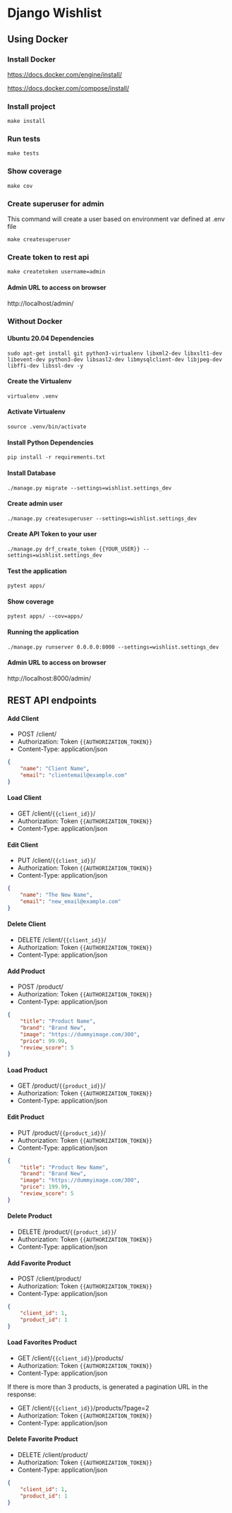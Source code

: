 # Django Wishlist

## Using Docker

### Install Docker

https://docs.docker.com/engine/install/

https://docs.docker.com/compose/install/

### Install project
```commandline
make install
```

### Run tests
```commandline
make tests
```

### Show coverage
```commandline
make cov
```

### Create superuser for admin
This command will create a user based on environment var defined at .env file
```commandline
make createsuperuser
```

### Create token to rest api
```commandline
make createtoken username=admin
```

#### Admin URL to access on browser
http://localhost/admin/

### Without Docker

#### Ubuntu 20.04 Dependencies
```commandline
sudo apt-get install git python3-virtualenv libxml2-dev libxslt1-dev libevent-dev python3-dev libsasl2-dev libmysqlclient-dev libjpeg-dev libffi-dev libssl-dev -y
```

#### Create the Virtualenv
```commandline
virtualenv .venv
```

#### Activate Virtualenv
```commandline
source .venv/bin/activate
```

#### Install Python Dependencies

```commandline
pip install -r requirements.txt
```

#### Install Database

```commandline
./manage.py migrate --settings=wishlist.settings_dev
```

#### Create admin user

```commandline
./manage.py createsuperuser --settings=wishlist.settings_dev
```

#### Create API Token to your user

```commandline
./manage.py drf_create_token {{YOUR_USER}} --settings=wishlist.settings_dev
```

#### Test the application

```commandline
pytest apps/
```

#### Show coverage

```commandline
pytest apps/ --cov=apps/
```

#### Running the application

```commandline
./manage.py runserver 0.0.0.0:8000 --settings=wishlist.settings_dev
```

#### Admin URL to access on browser
http://localhost:8000/admin/

## REST API endpoints

#### Add Client
- POST /client/
- Authorization: Token `{{AUTHORIZATION_TOKEN}}`
- Content-Type: application/json
```json
{
    "name": "Client Name",
    "email": "clientemail@example.com"
}
```

#### Load Client
- GET /client/`{{client_id}}`/
- Authorization: Token `{{AUTHORIZATION_TOKEN}}`
- Content-Type: application/json

#### Edit Client
- PUT /client/`{{client_id}}`/
- Authorization: Token `{{AUTHORIZATION_TOKEN}}`
- Content-Type: application/json
```json
{
    "name": "The New Name",
    "email": "new_email@example.com"
}
```

#### Delete Client
- DELETE /client/`{{client_id}}`/
- Authorization: Token `{{AUTHORIZATION_TOKEN}}`
- Content-Type: application/json

#### Add Product
- POST /product/
- Authorization: Token `{{AUTHORIZATION_TOKEN}}`
- Content-Type: application/json
```json
{
    "title": "Product Name",
    "brand": "Brand New",
    "image": "https://dummyimage.com/300",
    "price": 99.99,
    "review_score": 5
}

```
#### Load Product
- GET /product/`{{product_id}}`/
- Authorization: Token `{{AUTHORIZATION_TOKEN}}`
- Content-Type: application/json

#### Edit Product
- PUT /product/`{{product_id}}`/
- Authorization: Token `{{AUTHORIZATION_TOKEN}}`
- Content-Type: application/json
```json
{
    "title": "Product New Name",
    "brand": "Brand New",
    "image": "https://dummyimage.com/300",
    "price": 199.99,
    "review_score": 5
}
```

#### Delete Product
- DELETE /product/`{{product_id}}`/
- Authorization: Token `{{AUTHORIZATION_TOKEN}}`
- Content-Type: application/json

#### Add Favorite Product
- POST /client/product/
- Authorization: Token `{{AUTHORIZATION_TOKEN}}`
- Content-Type: application/json
```json
{
    "client_id": 1,
    "product_id": 1
}
```

#### Load Favorites Product
- GET /client/`{{client_id}}`/products/
- Authorization: Token `{{AUTHORIZATION_TOKEN}}`
- Content-Type: application/json

If there is more than 3 products, is generated a pagination URL in the response:
- GET /client/`{{client_id}}`/products/?page=2
- Authorization: Token `{{AUTHORIZATION_TOKEN}}`
- Content-Type: application/json


#### Delete Favorite Product
- DELETE /client/product/
- Authorization: Token `{{AUTHORIZATION_TOKEN}}`
- Content-Type: application/json
```json
{
    "client_id": 1,
    "product_id": 1
}
```
